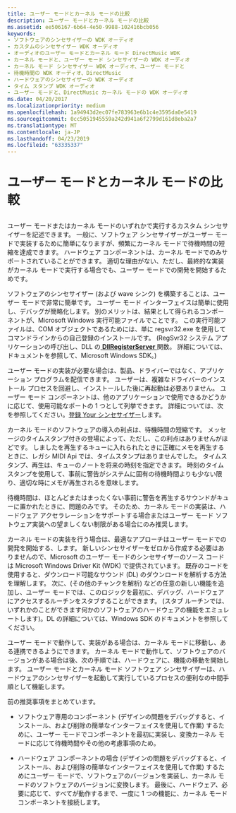 ```yaml
---
title: ユーザー モードとカーネル モードの比較
description: ユーザー モードとカーネル モードの比較
ms.assetid: ee506167-6b64-4e50-9988-102416bcb056
keywords:
- ソフトウェアのシンセサイザーの WDK オーディオ
- カスタムのシンセサイザー WDK オーディオ
- オーディオのユーザー モードとカーネル モード DirectMusic WDK
- カーネル モードと、ユーザー モード シンセサイザーの WDK オーディオ
- カーネル モード シンセサイザー WDK オーディオ、ユーザー モードと
- 待機時間の WDK オーディオ、DirectMusic
- ハードウェアのシンセサイザーの WDK オーディオ
- タイム スタンプ WDK オーディオ
- ユーザー モードと、DirectMusic カーネル モードの WDK オーディオ
ms.date: 04/20/2017
ms.localizationpriority: medium
ms.openlocfilehash: 1a94943d2ec07fe783963e6b1c4e3595da0e5419
ms.sourcegitcommit: 0cc5051945559a242d941a6f2799d161d8eba2a7
ms.translationtype: MT
ms.contentlocale: ja-JP
ms.lasthandoff: 04/23/2019
ms.locfileid: "63335337"
---
```

# <a name="user-mode-versus-kernel-mode"></a>ユーザー モードとカーネル モードの比較


## <span id="user_mode_versus_kernel_mode"></span><span id="USER_MODE_VERSUS_KERNEL_MODE"></span>


ユーザー モードまたはカーネル モードのいずれかで実行するカスタム シンセサイザーを記述できます。 一般に、ソフトウェア シンセサイザーがユーザー モードで実装するために簡単になりますが、頻繁にカーネル モードで待機時間の短縮を達成できます。 ハードウェア コンポーネントは、カーネル モードでのみサポートされていることができます。 適切な理由がない、ただし、最終的な実装がカーネル モードで実行する場合でも、ユーザー モードでの開発を開始するためです。

ソフトウェアのシンセサイザー (および wave シンク) を構築することは、ユーザー モードで非常に簡単です。 ユーザー モード インターフェイスは簡単に使用し、デバッグが簡略化します。 別のメリットは、結果として得られるコンポーネントが、Microsoft Windows 実行可能ファイルでことです。 この実行可能ファイルは、COM オブジェクトであるためには、単に regsvr32.exe を使用してコマンドラインからの自己登録のインストールです。 (RegSvr32 システム アプリケーションの呼び出し、DLL の[ **DllRegisterServer** ](https://msdn.microsoft.com/library/windows/desktop/ms682162)関数。 詳細については、ドキュメントを参照して、Microsoft Windows SDK。)

ユーザー モードの実装が必要な場合は、製品、ドライバーではなく、アプリケーション プログラムを配信できます。 ユーザーは、複雑なドライバーのインストール プロセスを回避し、インストールした後に再起動は必要ありません。 ユーザー モード コンポーネントは、他のアプリケーションで使用できるかどうかに応じて、使用可能なポートの 1 つとして列挙できます。 詳細については、次を参照してください。[登録 Your シンセサイザー](registering-your-synthesizer.md)します。

カーネル モードのソフトウェアの導入の利点は、待機時間の短縮です。 メッセージのタイムスタンプ付きの登場によって、ただし、この利点はありませんがほどです。 しましたを再生するキューに入れられたときに正確にメモを再生するときに、レガシ MIDI Api では、タイムスタンプはありませんでした。 タイムスタンプ、再生は、キューのノートを将来の時刻を指定できます。 時刻のタイムスタンプを使用して、事前に警告がシステムに固有の待機時間よりも少ない限り、適切な時にメモが再生されるを意味します。

待機時間は、ほとんどまたはまったくない事前に警告を再生するサウンドがキューに置かれたときに、問題のみです。 そのため、カーネル モードの実装は、ハードウェア アクセラレーションをサポートする場合またはユーザー モード ソフトウェア実装への望ましくない制限がある場合にのみ推奨します。

カーネル モードの実装を行う場合は、最適なアプローチはユーザー モードでの開発を開始する、します。 新しいシンセサイザーをゼロから作成する必要はありませんので、Microsoft のユーザー モードのシンセサイザーのソース コードは Microsoft Windows Driver Kit (WDK) で提供されています。 既存のコードを使用すると、ダウンロード可能なサウンド (DL) のダウンロードを解析する方法を理解します。 次に、(その他のチャンクを解析) などの任意の新しい機能を追加し、ユーザー モードでは、このロジックを最初に、デバッグ、ハードウェアにアクセスするルーチンをスタブすることができます。 (スタブ ルーチンでは、いずれかのことができます何かのソフトウェアのハードウェアの機能をエミュレートします)。DL の詳細については、Windows SDK のドキュメントを参照してください。

ユーザー モードで動作して、実装がある場合は、カーネル モードに移動し、ある連携できるようにできます。 カーネル モードで動作して、ソフトウェアのバージョンがある場合は後、次の手順では、ハードウェアに、機能の移動を開始します。 ユーザー モードとカーネル モード ソフトウェア シンセサイザーは、ハードウェアのシンセサイザーを起動して実行しているプロセスの便利なの中間手順として機能します。

前の推奨事項をまとめています。

-   ソフトウェア専用のコンポーネント (デザインの問題をデバッグすると、インストール、および削除の簡単なインターフェイスを使用して作業) するために、ユーザー モードでコンポーネントを最初に実装し、変換カーネル モードに応じて待機時間やその他の考慮事項のため。

-   ハードウェア コンポーネントの場合 (デザインの問題をデバッグすると、インストール、および削除の簡単なインターフェイスを使用して作業) するためにユーザー モードで、ソフトウェアのバージョンを実装し、カーネル モードのソフトウェアのバージョンに変換します。 最後に、ハードウェア、必要に応じて、すべてが動作するまで、一度に 1 つの機能に、カーネル モード コンポーネントを接続します。

 

 




